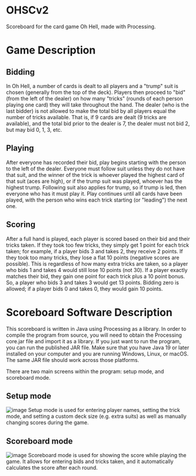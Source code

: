 # OHSCv2
Scoreboard for the card game Oh Hell, made with Processing.

# Game Description

## Bidding
In Oh Hell, a number of cards is dealt to all players and a "trump" suit is chosen (generally from the top of the deck). Players then proceed to "bid" (from the left of the dealer) on how many "tricks" (rounds of each person playing one card) they will take throughout the hand. The dealer (who is the last bidder) is not allowed to make the total bid by all players equal the number of tricks available. That is, if 9 cards are dealt (9 tricks are available), and the total bid prior to the dealer is 7, the dealer must not bid 2, but may bid 0, 1, 3, etc.

## Playing
After everyone has recorded their bid, play begins starting with the person to the left of the dealer. Everyone must follow suit unless they do not have that suit, and the winner of the trick is whoever played the highest card of that suit (aces are high), or if the trump suit was played, whoever has the highest trump. Following suit also applies for trump, so if trump is led, then everyone who has it must play it. Play continues until all cards have been played, with the person who wins each trick starting (or "leading") the next one.

## Scoring
After a full hand is played, each player is scored based on their bid and their tricks taken. If they took too few tricks, they simply get 1 point for each trick taken; for example, if a player bids 3 and takes 2, they receive 2 points. If they took too many tricks, they lose a flat 10 points (negative scores are possible). This is regardless of how many extra tricks are taken, so a player who bids 1 and takes 4 would still lose 10 points (not 30). If a player exactly matches their bid, they gain one point for each trick plus a 10 point bonus. So, a player who bids 3 and takes 3 would get 13 points. Bidding zero is allowed; if a player bids 0 and takes 0, they would gain 10 points.

# Scoreboard Software Description
This scoreboard is written in Java using Processing as a library. In order to compile the program from source, you will need to obtain the Processing core.jar file and import it as a library. If you just want to run the program, you can run the published JAR file. Make sure that you have Java 19 or later installed on your computer and you are running Windows, Linux, or macOS. The same JAR file should work across those platforms.

There are two main screens within the program: setup mode, and scoreboard mode.

## Setup mode
![image](https://user-images.githubusercontent.com/46458276/211226034-efe91654-1b0c-4252-a4c4-6f00e80f657f.png)
Setup mode is used for entering player names, setting the trick mode, and setting a custom deck size (e.g. extra suits) as well as manually changing scores during the game.

## Scoreboard mode
![image](https://user-images.githubusercontent.com/46458276/211226050-610ec5b3-7a44-48c5-88fc-53f7cbd32437.png)
Scoreboard mode is used for showing the score while playing the game. It allows for entering bids and tricks taken, and it automatically calculates the score after each round.
